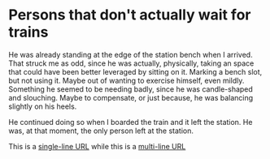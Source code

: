 Persons that don't actually wait for trains
========================

He was already standing at the edge of the station bench when I
arrived. That struck me as odd, since he was actually, physically,
taking an space that could have been better leveraged by sitting on
it. Marking a bench slot, but not using it. Maybe out of wanting to
exercise himself, even mildly. Something he seemed to be needing
badly, since he was candle-shaped and slouching. Maybe to compensate,
or just because, he was balancing slightly on his heels. 

He continued doing so when I boarded the train and it left the
station. He was, at that moment, the only person left at the station.

This is a [single-line URL](foo-bar-baz) while this is a [multi-line 
URL](quux/zuuz)
